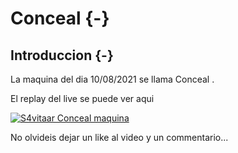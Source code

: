 # Conceal {-}

## Introduccion {-}

La maquina del dia 10/08/2021 se llama Conceal
.

El replay del live se puede ver aqui

[![S4vitaar Conceal maquina](https://img.youtube.com/vi/RtztYLMZMe8/0.jpg)](https://www.youtube.com/watch?v=RtztYLMZMe8)

No olvideis dejar un like al video y un commentario...
